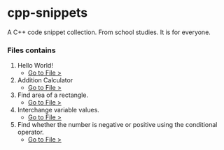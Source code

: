 # cpp-snippets
A C++ code snippet collection. From school studies. It is for everyone.
### Files contains
1. Hello World!
    * [Go to File >](https://github.com/dcdunkan/cpp-snippets/blob/main/001%20hello-world.cpp)
2. Addition Calculator
    * [Go to File >](https://github.com/dcdunkan/cpp-snippets/blob/main/002%20basic-calculator.cpp)
3. Find area of a rectangle.
    * [Go to File >](https://github.com/dcdunkan/cpp-snippets/blob/main/003%20find-area-rectangle.cpp)
4. Interchange variable values.
    * [Go to File >](https://github.com/dcdunkan/cpp-snippets/blob/main/004%20interchange-values.cpp)
5. Find whether the number is negative or positive using the conditional operator.
    * [Go to File >](https://github.com/dcdunkan/cpp-snippets/blob/main/005%20conditional%20operator%20num%20-ve%20or%20%2Bve.cpp)

